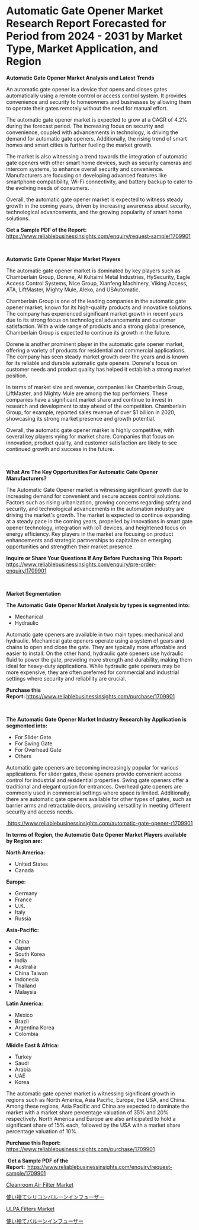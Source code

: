 <p><h1>Automatic Gate Opener Market Research Report Forecasted for Period from 2024 -  2031 by Market Type, Market Application, and Region</h1></p><p><strong>Automatic Gate Opener Market Analysis and Latest Trends</strong></p>
<p><p>An automatic gate opener is a device that opens and closes gates automatically using a remote control or access control system. It provides convenience and security to homeowners and businesses by allowing them to operate their gates remotely without the need for manual effort.</p><p>The automatic gate opener market is expected to grow at a CAGR of 4.2% during the forecast period. The increasing focus on security and convenience, coupled with advancements in technology, is driving the demand for automatic gate openers. Additionally, the rising trend of smart homes and smart cities is further fueling the market growth.</p><p>The market is also witnessing a trend towards the integration of automatic gate openers with other smart home devices, such as security cameras and intercom systems, to enhance overall security and convenience. Manufacturers are focusing on developing advanced features like smartphone compatibility, Wi-Fi connectivity, and battery backup to cater to the evolving needs of consumers.</p><p>Overall, the automatic gate opener market is expected to witness steady growth in the coming years, driven by increasing awareness about security, technological advancements, and the growing popularity of smart home solutions.</p></p>
<p><strong>Get a Sample PDF of the Report:&nbsp;</strong> <a href="https://www.reliablebusinessinsights.com/enquiry/request-sample/1709901">https://www.reliablebusinessinsights.com/enquiry/request-sample/1709901</a></p>
<p>&nbsp;</p>
<p><strong>Automatic Gate Opener Major Market Players</strong></p>
<p><p>The automatic gate opener market is dominated by key players such as Chamberlain Group, Dorene, Al Kuhaimi Metal Industries, HySecurity, Eagle Access Control Systems, Nice Group, Xianfeng Machinery, Viking Access, ATA, LiftMaster, Mighty Mule, Aleko, and USAutomatic.</p><p>Chamberlain Group is one of the leading companies in the automatic gate opener market, known for its high-quality products and innovative solutions. The company has experienced significant market growth in recent years due to its strong focus on technological advancements and customer satisfaction. With a wide range of products and a strong global presence, Chamberlain Group is expected to continue its growth in the future.</p><p>Dorene is another prominent player in the automatic gate opener market, offering a variety of products for residential and commercial applications. The company has seen steady market growth over the years and is known for its reliable and durable automatic gate openers. Dorene's focus on customer needs and product quality has helped it establish a strong market position.</p><p>In terms of market size and revenue, companies like Chamberlain Group, LiftMaster, and Mighty Mule are among the top performers. These companies have a significant market share and continue to invest in research and development to stay ahead of the competition. Chamberlain Group, for example, reported sales revenue of over $1 billion in 2020, showcasing its strong market presence and growth potential.</p><p>Overall, the automatic gate opener market is highly competitive, with several key players vying for market share. Companies that focus on innovation, product quality, and customer satisfaction are likely to see continued growth and success in the future.</p></p>
<p>&nbsp;</p>
<p><strong>What Are The Key Opportunities For Automatic Gate Opener Manufacturers?</strong></p>
<p><p>The Automatic Gate Opener market is witnessing significant growth due to increasing demand for convenient and secure access control solutions. Factors such as rising urbanization, growing concerns regarding safety and security, and technological advancements in the automation industry are driving the market's growth. The market is expected to continue expanding at a steady pace in the coming years, propelled by innovations in smart gate opener technology, integration with IoT devices, and heightened focus on energy efficiency. Key players in the market are focusing on product enhancements and strategic partnerships to capitalize on emerging opportunities and strengthen their market presence.</p></p>
<p><strong>Inquire or Share Your Questions If Any Before Purchasing This Report:</strong> <a href="https://www.reliablebusinessinsights.com/enquiry/pre-order-enquiry/1709901">https://www.reliablebusinessinsights.com/enquiry/pre-order-enquiry/1709901</a></p>
<p>&nbsp;</p>
<p><strong>Market Segmentation</strong></p>
<p><strong>The Automatic Gate Opener Market Analysis by types is segmented into:</strong></p>
<p><ul><li>Mechanical</li><li>Hydraulic</li></ul></p>
<p><p>Automatic gate openers are available in two main types: mechanical and hydraulic. Mechanical gate openers operate using a system of gears and chains to open and close the gate. They are typically more affordable and easier to install. On the other hand, hydraulic gate openers use hydraulic fluid to power the gate, providing more strength and durability, making them ideal for heavy-duty applications. While hydraulic gate openers may be more expensive, they are often preferred for commercial and industrial settings where security and reliability are crucial.</p></p>
<p><strong>Purchase this Report:&nbsp;</strong><a href="https://www.reliablebusinessinsights.com/purchase/1709901">https://www.reliablebusinessinsights.com/purchase/1709901</a></p>
<p>&nbsp;</p>
<p><strong>The Automatic Gate Opener Market Industry Research by Application is segmented into:</strong></p>
<p><ul><li>For Slider Gate</li><li>For Swing Gate</li><li>For Overhead Gate</li><li>Others</li></ul></p>
<p><p>Automatic gate openers are becoming increasingly popular for various applications. For slider gates, these openers provide convenient access control for industrial and residential properties. Swing gate openers offer a traditional and elegant option for entrances. Overhead gate openers are commonly used in commercial settings where space is limited. Additionally, there are automatic gate openers available for other types of gates, such as barrier arms and retractable doors, providing versatility in meeting different security and access needs.</p></p>
<p><a href="https://www.reliablebusinessinsights.com/automatic-gate-opener-r1709901">&nbsp;https://www.reliablebusinessinsights.com/automatic-gate-opener-r1709901</a></p>
<p><strong>In terms of Region, the Automatic Gate Opener Market Players available by Region are:</strong></p>
<p>
    <p> <strong> North America: </strong>
        <ul>
            <li>United States</li>
            <li>Canada</li>
        </ul>
        </p> 
    <p> <strong> Europe: </strong>
        <ul>
            <li>Germany</li>
            <li>France</li>
            <li>U.K.</li>
            <li>Italy</li>
            <li>Russia</li>
        </ul>
        </p> 
    <p> <strong> Asia-Pacific: </strong>
        <ul>
            <li>China</li>
            <li>Japan</li>
            <li>South Korea</li>
            <li>India</li>
            <li>Australia</li>
            <li>China Taiwan</li>
            <li>Indonesia</li>
            <li>Thailand</li>
            <li>Malaysia</li>
        </ul>
        </p> 
    <p> <strong> Latin America: </strong>
        <ul>
            <li>Mexico</li>
            <li>Brazil</li>
            <li>Argentina Korea</li>
            <li>Colombia</li>
        </ul>
        </p> 
    <p> <strong> Middle East & Africa: </strong>
        <ul>
            <li>Turkey</li>
            <li>Saudi</li>
            <li>Arabia</li>
            <li>UAE</li>
            <li>Korea</li>
        </ul>
    </p>
    </p>
<p><p>The automatic gate opener market is witnessing significant growth in regions such as North America, Asia Pacific, Europe, the USA, and China. Among these regions, Asia Pacific and China are expected to dominate the market with a market share percentage valuation of 35% and 20% respectively. North America and Europe are also anticipated to hold a significant share of 15% each, followed by the USA with a market share percentage valuation of 10%.</p></p>
<p><strong>Purchase this Report: </strong><a href="https://www.reliablebusinessinsights.com/purchase/1709901">https://www.reliablebusinessinsights.com/purchase/1709901</a></p>
<p>&nbsp;<strong>Get a Sample PDF of the Report:&nbsp;&nbsp;</strong><a href="https://www.reliablebusinessinsights.com/enquiry/request-sample/1709901">https://www.reliablebusinessinsights.com/enquiry/request-sample/1709901</a></p>
<p><strong></strong></p>
<p><p><a href="https://github.com/jhcraigie/Market-Research-Report-List-3/blob/main/cleanroom-air-filter-market.md">Cleanroom Air Filter Market</a></p><p><a href="https://github.com/Andrewones2023/Market-Research-Report-List-1/blob/main/1243978126098.md">使い捨てシリコンバルーンインフューザー</a></p><p><a href="https://github.com/sonuprakash1/Market-Research-Report-List-3/blob/main/ulpa-filters-market.md">ULPA Filters Market</a></p><p><a href="https://github.com/hardee896/Market-Research-Report-List-1/blob/main/7966040126097.md">使い捨てバルーンインフューザー</a></p></p>